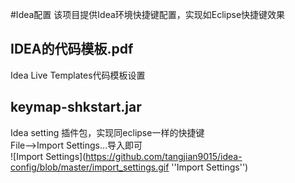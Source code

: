 
#Idea配置
该项目提供Idea环境快捷键配置，实现如Eclipse快捷键效果

## IDEA的代码模板.pdf
Idea Live Templates代码模板设置
## keymap-shkstart.jar
Idea setting 插件包，实现同eclipse一样的快捷键  
File-->Import Settings...导入即可  
![Import Settings](https://github.com/tangjian9015/idea-config/blob/master/import_settings.gif ''Import Settings'')
